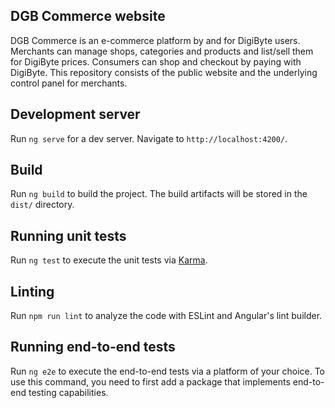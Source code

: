 ## DGB Commerce website
DGB Commerce is an e-commerce platform by and for DigiByte users. Merchants can manage shops, categories and products and list/sell them for DigiByte prices. Consumers can shop and checkout by paying with DigiByte. This repository consists of the public website and the underlying control panel for merchants.

## Development server
Run `ng serve` for a dev server. Navigate to `http://localhost:4200/`.

## Build
Run `ng build` to build the project. The build artifacts will be stored in the `dist/` directory.

## Running unit tests
Run `ng test` to execute the unit tests via [Karma](https://karma-runner.github.io).

## Linting
Run `npm run lint` to analyze the code with ESLint and Angular's lint builder.

## Running end-to-end tests
Run `ng e2e` to execute the end-to-end tests via a platform of your choice. To use this command, you need to first add a package that implements end-to-end testing capabilities.
